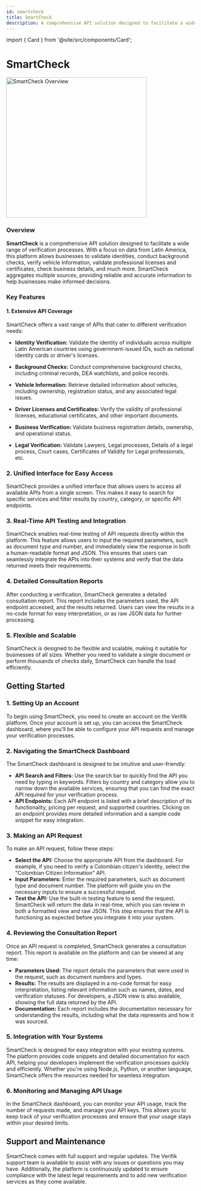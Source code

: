 ```yaml
---
id: smartcheck
title: SmartCheck
description: A comprehensive API solution designed to facilitate a wide range of verification processes
---
```


import { Card } from '@site/src/components/Card';

# SmartCheck

<img src="/img/smartcheck/overview.png" alt="SmartCheck Overview" width="375" />

### **Overview**

**SmartCheck** is a comprehensive API solution designed to facilitate a wide range of verification processes. With a focus on data from Latin America, this platform allows businesses to validate identities, conduct background checks, verify vehicle information, validate professional licenses and certificates, check business details, and much more. SmartCheck aggregates multiple sources, providing reliable and accurate information to help businesses make informed decisions.

### **Key Features**

#### **1. Extensive API Coverage**

SmartCheck offers a vast range of APIs that cater to different verification needs:

* **Identity Verification:** Validate the identity of individuals across multiple Latin American countries using government-issued IDs, such as national identity cards or driver's licenses.

<div className="row">
  <div className="col col--4">
    <Card
      title="Argentina citizen"
      description=""
      image="/img/smartcheck/argentina-citizen.png"
      link="/identity/argentina"
    />
  </div>
  <div className="col col--4">
    <Card
      title="Bolivian citizen"
      description=""
      image="/img/smartcheck/bolivia-citizen.png"
      link="/identity/bolivia"
    />
  </div>
  <div className="col col--4">
    <Card
      title="Brazilian citizen"
      description=""
      image="/img/smartcheck/brazil-citizen.png"
      link="/identity/brazil"
    />
  </div>
</div>

<div className="row">
  <div className="col col--4">
    <Card
      title="Chilean citizen"
      description=""
      image="/img/smartcheck/chile-citizen.png"
      link="/identity/chile"
    />
  </div>
  <div className="col col--4">
    <Card
      title="Colombian citizen"
      description=""
      image="/img/smartcheck/colombia-citizen.png"
      link="/identity/colombia"
    />
  </div>
  <div className="col col--4">
    <Card
      title="Costa Rican citizen"
      description=""
      image="/img/smartcheck/costa-rica-citizen.png"
      link="/identity/costa-rica"
    />
  </div>
</div>

<div className="row">
  <div className="col col--4">
    <Card
      title="Ecuadorian citizen"
      description=""
      image="/img/smartcheck/ecuador-citizen.png"
      link="/identity/ecuador"
    />
  </div>
  <div className="col col--4">
    <Card
      title="El Salvador citizen"
      description=""
      image="/img/smartcheck/el-salvador-citizen.png"
      link="/identity/el-salvador"
    />
  </div>
  <div className="col col--4">
    <Card
      title="Spanish citizen"
      description=""
      image="/img/smartcheck/spain-citizen.png"
      link="/identity/spain-citizen"
    />
  </div>
</div>

<div className="row">
  <div className="col col--4">
    <Card
      title="United States Citizen"
      description=""
      image="/img/smartcheck/us-citizen.png"
      link="/identity/united-states"
    />
  </div>
  <div className="col col--4">
    <Card
      title="Guatemalan citizen"
      description=""
      image="/img/smartcheck/guatemala-citizen.png"
      link="/identity/guatemala"
    />
  </div>
  <div className="col col--4">
    <Card
      title="Honduran citizen"
      description=""
      image="/img/smartcheck/honduras-citizen.png"
      link="/identity/honduras"
    />
  </div>
</div>

<div className="row">
  <div className="col col--4">
    <Card
      title="Mexican citizen"
      description=""
      image="/img/smartcheck/mexico-citizen.png"
      link="/identity/mexico"
    />
  </div>
  <div className="col col--4">
    <Card
      title="Panamanian citizen"
      description=""
      image="/img/smartcheck/panama-citizen.png"
      link="/identity/panama"
    />
  </div>
  <div className="col col--4">
    <Card
      title="Paraguayan citizen"
      description=""
      image="/img/smartcheck/paraguay-citizen.png"
      link="/identity/paraguay"
    />
  </div>
</div>

<div className="row">
  <div className="col col--4">
    <Card
      title="Peruvian citizen"
      description=""
      image="/img/smartcheck/peru-citizen.png"
      link="/identity/peru"
    />
  </div>
  <div className="col col--4">
    <Card
      title="Dominican Republic citizen"
      description=""
      image="/img/smartcheck/dominican-republic-citizen.png"
      link="/identity/dominican-republic"
    />
  </div>
  <div className="col col--4">
    <Card
      title="Uruguayan citizen"
      description=""
      image="/img/smartcheck/uruguay-citizen.png"
      link="/identity/uruguay"
    />
  </div>
</div>

<div className="row">
  <div className="col col--4">
    <Card
      title="Venezuelan citizen"
      description=""
      image="/img/smartcheck/venezuela-citizen.png"
      link="/identity/venezuela"
    />
  </div>
</div>

* **Background Checks:** Conduct comprehensive background checks, including criminal records, DEA watchlists, and police records.

<div className="row">
  <div className="col col--4">
    <Card
      title="Brazilian background check"
      description=""
      image="/img/smartcheck/brazil-background.png"
      link="/background-check/brazil"
    />
  </div>
  <div className="col col--4">
    <Card
      title="Colombian background check"
      description=""
      image="/img/smartcheck/colombia-background.png"
      link="/background-check/colombia"
    />
  </div>
  <div className="col col--4">
    <Card
      title="International background check"
      description=""
      image="/img/smartcheck/international-background.png"
      link="/background-check/international"
    />
  </div>
</div>

* **Vehicle Information:** Retrieve detailed information about vehicles, including ownership, registration status, and any associated legal issues.

<div className="row">
  <div className="col col--4">
    <Card
      title="Argentinian vehicle validation"
      description=""
      image="/img/smartcheck/argentina-vehicle.png"
      link="/vehicle-validation/argentina"
    />
  </div>
  <div className="col col--4">
    <Card
      title="Bolivian vehicle validation"
      description=""
      image="/img/smartcheck/bolivia-vehicle.png"
      link="/vehicle-validation/bolivia"
    />
  </div>
  <div className="col col--4">
    <Card
      title="Brazilian vehicle validation"
      description=""
      image="/img/smartcheck/brazil-vehicle.png"
      link="/vehicle-validation/brazil"
    />
  </div>
</div>

<div className="row">
  <div className="col col--4">
    <Card
      title="Chilean vehicle validation"
      description=""
      image="/img/smartcheck/chile-vehicle.png"
      link="/vehicle-validation/chile"
    />
  </div>
  <div className="col col--4">
    <Card
      title="Colombian vehicle validation"
      description=""
      image="/img/smartcheck/colombia-vehicle.png"
      link="/vehicle-validation/colombia"
    />
  </div>
  <div className="col col--4">
    <Card
      title="Costa Rica vehicle validation"
      description=""
      image="/img/smartcheck/costa-rica-vehicle.png"
      link="/vehicle-validation/costa-rica"
    />
  </div>
</div>

<div className="row">
  <div className="col col--4">
    <Card
      title="Ecuadorian vehicle validation"
      description=""
      image="/img/smartcheck/ecuador-vehicle.png"
      link="/vehicle-validation/ecuador"
    />
  </div>
  <div className="col col--4">
    <Card
      title="Mexican vehicle validation"
      description=""
      image="/img/smartcheck/mexico-vehicle.png"
      link="/vehicle-validation/mexico"
    />
  </div>
  <div className="col col--4">
    <Card
      title="Paraguayan vehicle validation"
      description=""
      image="/img/smartcheck/paraguay-vehicle.png"
      link="/vehicle-validation/paraguay"
    />
  </div>
</div>

<div className="row">
  <div className="col col--4">
    <Card
      title="Peruvian vehicle validation"
      description=""
      image="/img/smartcheck/peru-vehicle.png"
      link="/vehicle-validation/peru"
    />
  </div>
  <div className="col col--4">
    <Card
      title="United States vehicle validation"
      description=""
      image="/img/smartcheck/us-vehicle.png"
      link="/vehicle-validation/united-states"
    />
  </div>
</div>

* **Driver Licenses and Certificates:** Verify the validity of professional licenses, educational certificates, and other important documents.

<div className="row">
  <div className="col col--4">
    <Card
      title="Canadian Driver License validation"
      description=""
      image="/img/smartcheck/canada-driver.png"
      link="/driver-validation/british-columbia-driver-license"
    />
  </div>
  <div className="col col--4">
    <Card
      title="Colombian Driver License validation"
      description=""
      image="/img/smartcheck/colombia-citizen.png"
      link="/driver-validation/colombia-runt-drivers-license"
    />
  </div>
  <div className="col col--4">
    <Card
      title="Florida Driver License validation"
      description=""
      image="/img/smartcheck/us-citizen.png"
      link="/driver-validation/florida-driver-license"
    />
  </div>
</div>

<div className="row">
  <div className="col col--4">
    <Card
      title="Kansas Driver License validation"
      description=""
      image="/img/smartcheck/us-citizen.png"
      link="/driver-validation/kansas-driver-license"
    />
  </div>
  <div className="col col--4">
    <Card
      title="Ontario Driver License validation"
      description=""
      image="/img/smartcheck/canada-citizen.png"
      link="/driver-validation/ontario-driver-license"
    />
  </div>
</div>

* **Business Verification:** Validate business registration details, ownership, and operational status.

<div className="row">
  <div className="col col--4">
    <Card
      title="Argentinian company validation"
      description=""
      image="/img/smartcheck/argentina-citizen.png"
      link="/business-validation/argentina"
    />
  </div>
  <div className="col col--4">
    <Card
      title="Bolivian company validation"
      description=""
      image="/img/smartcheck/bolivia-citizen.png"
      link="/business-validation/bolivia"
    />
  </div>
  <div className="col col--4">
    <Card
      title="Brazilian company validation"
      description=""
      image="/img/smartcheck/brazil-citizen.png"
      link="/business-validation/brazil"
    />
  </div>
</div>

<div className="row">
  <div className="col col--4">
    <Card
      title="Canadian company validation"
      description=""
      image="/img/smartcheck/canada-business.png"
      link="/business-validation/canada"
    />
  </div>
  <div className="col col--4">
    <Card
      title="Chilean company validation"
      description=""
      image="/img/smartcheck/chile-citizen.png"
      link="/business-validation/chilean"
    />
  </div>
  <div className="col col--4">
    <Card
      title="Colombian company validation"
      description=""
      image="/img/smartcheck/colombia-citizen.png"
      link="/business-validation/colombia"
    />
  </div>
</div>

<div className="row">
  <div className="col col--4">
    <Card
      title="Costa Rica company validation"
      description=""
      image="/img/smartcheck/costa-rica-citizen.png"
      link="/business-validation/costa-rica"
    />
  </div>
  <div className="col col--4">
    <Card
      title="Mexican company validation"
      description=""
      image="/img/smartcheck/mexico-citizen.png"
      link="/business-validation/mexico"
    />
  </div>
  <div className="col col--4">
    <Card
      title="Panamanian company validation"
      description=""
      image="/img/smartcheck/panama-citizen.png"
      link="/business-validation/panama"
    />
  </div>
</div>

<div className="row">
  <div className="col col--4">
    <Card
      title="Paraguayan company validation"
      description=""
      image="/img/smartcheck/paraguay-citizen.png"
      link="/business-validation/paraguay"
    />
  </div>
  <div className="col col--4">
    <Card
      title="Peruvian company validation"
      description=""
      image="/img/smartcheck/peru-citizen.png"
      link="/business-validation/peru"
    />
  </div>
  <div className="col col--4">
    <Card
      title="Spanish company validation"
      description=""
      image="/img/smartcheck/spain-citizen.png"
      link="/business-validation/spain"
    />
  </div>
</div>

<div className="row">
  <div className="col col--4">
    <Card
      title="United States company validation"
      description=""
      image="/img/smartcheck/us-citizen.png"
      link="/business-validation/united-states"
    />
  </div>
</div>

* **Legal Verification:** Validate Lawyers, Legal processes, Details of a legal process, Court cases, Certificates of Validity for Legal professionals, etc.

<div className="row">
  <div className="col col--4">
    <Card
      title="Colombian Lawyer Verification"
      description=""
      image="/img/smartcheck/colombia-citizen.png"
      link="/legal/lawyer-verification"
    />
  </div>
  <div className="col col--4">
    <Card
      title="Colombian legal processes"
      description=""
      image="/img/smartcheck/colombia-citizen.png"
      link="/legal/colombian-legal-processes"
    />
  </div>
  <div className="col col--4">
    <Card
      title="Colombian Legal process details"
      description=""
      image="/img/smartcheck/colombia-citizen.png"
      link="/legal/retrieve-details-of-a-legal-process-by-number"
    />
  </div>
</div>

<div className="row">
  <div className="col col--4">
    <Card
      title="Colombian Court cases records"
      description=""
      image="/img/smartcheck/colombia-citizen.png"
      link="/legal/court-case-records-lookup"
    />
  </div>
  <div className="col col--4">
    <Card
      title="Colombian certificates of validity for legal professionals"
      description=""
      image="/img/smartcheck/colombia-citizen.png"
      link="/legal/certificate-of-validity-for-legal-professionals"
    />
  </div>
</div>

### 2. Unified Interface for Easy Access

SmartCheck provides a unified interface that allows users to access all available APIs from a single screen. This makes it easy to search for specific services and filter results by country, category, or specific API endpoints.

### 3. Real-Time API Testing and Integration

SmartCheck enables real-time testing of API requests directly within the platform. This feature allows users to input the required parameters, such as document type and number, and immediately view the response in both a human-readable format and JSON. This ensures that users can seamlessly integrate the APIs into their systems and verify that the data returned meets their requirements.

### 4. Detailed Consultation Reports

After conducting a verification, SmartCheck generates a detailed consultation report. This report includes the parameters used, the API endpoint accessed, and the results returned. Users can view the results in a no-code format for easy interpretation, or as raw JSON data for further processing.

### 5. Flexible and Scalable

SmartCheck is designed to be flexible and scalable, making it suitable for businesses of all sizes. Whether you need to validate a single document or perform thousands of checks daily, SmartCheck can handle the load efficiently.

## Getting Started

### 1. Setting Up an Account

To begin using SmartCheck, you need to create an account on the Verifik platform. Once your account is set up, you can access the SmartCheck dashboard, where you'll be able to configure your API requests and manage your verification processes.

### 2. Navigating the SmartCheck Dashboard

The SmartCheck dashboard is designed to be intuitive and user-friendly:

* **API Search and Filters:** Use the search bar to quickly find the API you need by typing in keywords. Filters by country and category allow you to narrow down the available services, ensuring that you can find the exact API required for your verification process.
* **API Endpoints:** Each API endpoint is listed with a brief description of its functionality, pricing per request, and supported countries. Clicking on an endpoint provides more detailed information and a sample code snippet for easy integration.

### 3. Making an API Request

To make an API request, follow these steps:

* **Select the API:** Choose the appropriate API from the dashboard. For example, if you need to verify a Colombian citizen's identity, select the "Colombian Citizen Information" API.
* **Input Parameters:** Enter the required parameters, such as document type and document number. The platform will guide you on the necessary inputs to ensure a successful request.
* **Test the API:** Use the built-in testing feature to send the request. SmartCheck will return the data in real-time, which you can review in both a formatted view and raw JSON. This step ensures that the API is functioning as expected before you integrate it into your system.

### 4. Reviewing the Consultation Report

Once an API request is completed, SmartCheck generates a consultation report. This report is available on the platform and can be viewed at any time:

* **Parameters Used:** The report details the parameters that were used in the request, such as document numbers and types.
* **Results:** The results are displayed in a no-code format for easy interpretation, listing relevant information such as names, dates, and verification statuses. For developers, a JSON view is also available, showing the full data returned by the API.
* **Documentation:** Each report includes the documentation necessary for understanding the results, including what the data represents and how it was sourced.

### 5. Integration with Your Systems

SmartCheck is designed for easy integration with your existing systems. The platform provides code snippets and detailed documentation for each API, helping your developers implement the verification processes quickly and efficiently. Whether you're using Node.js, Python, or another language, SmartCheck offers the resources needed for seamless integration.

### 6. Monitoring and Managing API Usage

In the SmartCheck dashboard, you can monitor your API usage, track the number of requests made, and manage your API keys. This allows you to keep track of your verification processes and ensure that your usage stays within your desired limits.

## Support and Maintenance

SmartCheck comes with full support and regular updates. The Verifik support team is available to assist with any issues or questions you may have. Additionally, the platform is continuously updated to ensure compliance with the latest legal requirements and to add new verification services as they come available.
